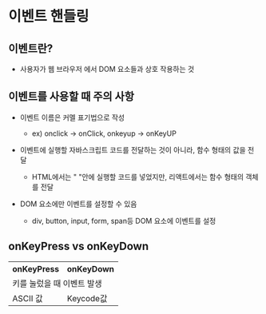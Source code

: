 # 이벤트 핸들링

## 이벤트란?
* 사용자가 웹 브라우저 에서 DOM 요소들과 상호 작용하는 것

## 이벤트를 사용할 때 주의 사항
* 이벤트 이름은 커멜 표기법으로 작성
    - ex) onclick -> onClick, onkeyup -> onKeyUP

* 이벤트에 실행할 자바스크립트 코드를 전달하는 것이 아니라, 함수 형태의 값을 전달
    - HTML에서는 " "안에 실행할 코드를 넣었지만, 리액트에서는 함수 형태의 객체를 전달

* DOM 요소에만 이벤트를 설정할 수 있음
    - div, button, input, form, span등 DOM 요소에 이벤트를 설정

## onKeyPress vs onKeyDown
<table>
    <tbody>
        <tr>
            <th>onKeyPress</th><th>onKeyDown</th>
        </tr>
        <tr>
            <td colspan="2">키를 눌렀을 때 이벤트 발생</td>
        <tr>
        <tr>
            <td>ASCII 값</td>
            <td>Keycode값</td>
        <tr>
    </tbody>
</table>